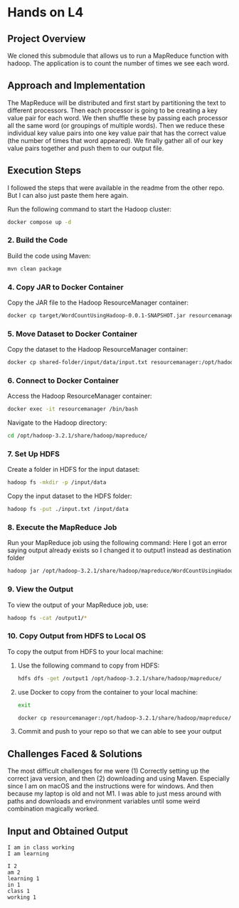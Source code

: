 # Hands on L4

## Project Overview
We cloned this submodule that allows us to run a MapReduce function with hadoop. The application is to count the number of times we see each word.

## Approach and Implementation
The MapReduce will be distributed and first start by partitioning the text to different processors. Then each processor is going to be creating a key value pair for each word. We then shuffle these by passing each processor all the same word (or groupings of multiple words). Then we reduce these individual key value pairs into one key value pair that has the correct value (the number of times that word appeared). We finally gather all of our key value pairs together and push them to our output file.

## Execution Steps
I followed the steps that were available in the readme from the other repo. But I can also just paste them here again.

Run the following command to start the Hadoop cluster:

```bash
docker compose up -d
```

### 2. **Build the Code**

Build the code using Maven:

```bash
mvn clean package
```

### 4. **Copy JAR to Docker Container**

Copy the JAR file to the Hadoop ResourceManager container:

```bash
docker cp target/WordCountUsingHadoop-0.0.1-SNAPSHOT.jar resourcemanager:/opt/hadoop-3.2.1/share/hadoop/mapreduce/
```

### 5. **Move Dataset to Docker Container**

Copy the dataset to the Hadoop ResourceManager container:

```bash
docker cp shared-folder/input/data/input.txt resourcemanager:/opt/hadoop-3.2.1/share/hadoop/mapreduce/
```

### 6. **Connect to Docker Container**

Access the Hadoop ResourceManager container:

```bash
docker exec -it resourcemanager /bin/bash
```

Navigate to the Hadoop directory:

```bash
cd /opt/hadoop-3.2.1/share/hadoop/mapreduce/
```

### 7. **Set Up HDFS**

Create a folder in HDFS for the input dataset:

```bash
hadoop fs -mkdir -p /input/data
```

Copy the input dataset to the HDFS folder:

```bash
hadoop fs -put ./input.txt /input/data
```

### 8. **Execute the MapReduce Job**

Run your MapReduce job using the following command: Here I got an error saying output already exists so I changed it to output1 instead as destination folder

```bash
hadoop jar /opt/hadoop-3.2.1/share/hadoop/mapreduce/WordCountUsingHadoop-0.0.1-SNAPSHOT.jar com.example.controller.Controller /input/data/input.txt /output1
```

### 9. **View the Output**

To view the output of your MapReduce job, use:

```bash
hadoop fs -cat /output1/*
```

### 10. **Copy Output from HDFS to Local OS**

To copy the output from HDFS to your local machine:

1. Use the following command to copy from HDFS:
    ```bash
    hdfs dfs -get /output1 /opt/hadoop-3.2.1/share/hadoop/mapreduce/
    ```

2. use Docker to copy from the container to your local machine:
   ```bash
   exit 
   ```
    ```bash
    docker cp resourcemanager:/opt/hadoop-3.2.1/share/hadoop/mapreduce/output1/ shared-folder/output/
    ```
3. Commit and push to your repo so that we can able to see your output

## Challenges Faced & Solutions
The most difficult challenges for me were (1) Correctly setting up the correct java version, and then (2) downloading and using Maven. Especially since I am on macOS and the instructions were for windows. And then because my laptop is old and not M1. I was able to just mess around with paths and downloads and environment variables until some weird combination magically worked. 

## Input and Obtained Output
```
I am in class working
I am learning
```

```
I 2
am 2
learning 1
in 1
class 1
working 1
```
